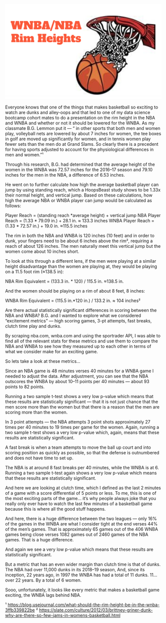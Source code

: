 ![Image](rm1.png)

Everyone knows that one of the things that makes basketball so exciting to watch are dunks and alley-oops and 
that led to one of my data science bootcamp cohort mates to do a presentation on the rim height in the NBA and 
WNBA and whether or not it should be lowered for the WNBA. As my classmate B.G. Lemmon put it — “ in other 
sports that both men and women play, volleyball nets are lowered by about 7 inches for women, the tee boxes 
in golf are moved up significantly for women, and in tennis women play fewer sets than the men do at Grand Slams. 
So clearly there is a precedent for having sports adjusted to account for the physiological differences in men 
and women.”¹

Through his research, B.G. had determined that the average height of the women in the WNBA was 72.57 inches for 
the 2016–17 season and 79.10 inches for the men in the NBA, a difference of 6.53 inches.

He went on to further calculate how high the average basketball player can jump by using standing reach, which 
a HoopsBeast study shows to be 1.33x their normal height, and vertical jump. Based on these calculations, 
how high the average NBA or WNBA player can jump would be calculated as follows:

Player Reach = (standing reach *average height) + vertical jump
NBA Player Reach = (1.33 * 79.09 in.) + 28.1 in. ≈ 133.3 inches
WNBA Player Reach = (1.33 * 72.57 in.) + 19.0 in. ≈115.5 inches

The rim in both the NBA and WNBA is 120 inches (10 feet) and in order to dunk, your fingers need to be about 6 inches 
above the rim², requiring a reach of about 126 inches. The men naturally meet this vertical jump but the women come 
about 10 inches short.

To look at this through a different lens, if the men were playing at a similar height disadvantage than the women 
are playing at, they would be playing on a 11.5 foot rim (≈138.5 in):

NBA Rim Equivalent = (133.3 in. * 120) / 115.5 in. ≈138.5 in.

And the women should be playing on a rim of about 8 feet, 8 inches:

WNBA Rim Equivalent = (115.5 in.*120 in.) / 133.2 in. ≈ 104 inches²

Are there actual statistically significant differences in scoring between the NBA and WNBA? 
B.G. and I wanted to explore what we considered “excitement metrics” — high scoring games, 3-pt attempts, fast breaks, clutch 
time play and dunks.
 
By scraping nba.com, wnba.com and using the sportrader API, I was able to find all of the relevant stats for these metrics
and use them to compare the NBA and WNBA to see how they measured up to each other in terms of what we consider make for 
an exciting game.

So lets take a look at these metrics…

Since an NBA game is 48 minutes verses 40 minutes for a WNBA game I needed to adjust the data.
After adjustment, you can see that the NBA outscores the WNBA by about 10–11 points per 40 minutes — about 93 points 
to 82 points.

Running a two sample t-test shows a very low p-value which means that these results are statistically significant — 
that it is not just chance that the men score more than the women but that there is a reason that the men are 
scoring more than the women.

In 3 point attempts — the NBA attempts 3 point shots approximately 27 times per 40 minutes to 19 times per game for the women.
Again, running a two sample t-test shows a very low p-value which, again, means that these results are statistically significant.

A fast break is when a team attempts to move the ball up court and into scoring position as quickly as possible, so that 
the defense is outnumbered and does not have time to set up.

The NBA is at around 8 fast breaks per 40 minutes, while the WNBA is at 6.
Running a two sample t-test again shows a very low p-value which means that these results are statistically significant.

And here we are looking at clutch time, which I defined as the last 2 minutes of a game with a score differential of 5 points or less.
To me, this is one of the most exciting parts of the game… it’s why people always joke that you really only ever have to 
watch the last few minutes of a basketball game because this is where all the good stuff happens.

And here, there is a huge difference between the two leagues — only 16% of the games in the WNBA are what I consider tight 
at the end verses 44% of the men’s games.
That is approximately 65 games out of the 406 WNBA games being close verses 1082 games out of 2460 games of the NBA games.
That is a huge difference.

And again we see a very low p-value which means that these results are statistically significant.

But a metric that has an even wider margin than clutch time is that of dunks. The NBA had over 11,000 dunks in its 2018–19 season,
And, since its inception, 22 years ago, in 1997 the WNBA has had a total of 11 dunks. 11… over 22 years. By a total of 6 women.

Sooo, unfortunately, it looks like every metric that makes a basketball game exciting, the WNBA lags behind NBA.

¹ https://blog.usejournal.com/what-should-the-rim-height-be-in-the-wnba-3ffb339822be
² https://slate.com/culture/2012/03/brittney-griner-dunk-why-are-there-so-few-jams-in-womens-basketball.html